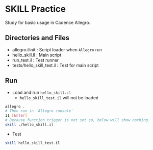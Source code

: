 # SKILL Practice

Study for basic usage in Cadence Allegro.

## Directories and Files
* allegro.ilinit : Script loader when `Allegro` run
* hello_skill.il : Main script
* run_test.il : Test runner
* tests/hello_skill_test.il : Test for main script

## Run
* Load and run `hello_skill.il`
    - `hello_skill_test.il` will not be loaded
```sh
allegro .
# Then run in `Allegro console`
11 [Enter]
# Because function trigger is not set so, below will show nothing
skill ./hello_skill.il
```

* Test
```sh
skill hello_skill_test.il
```
